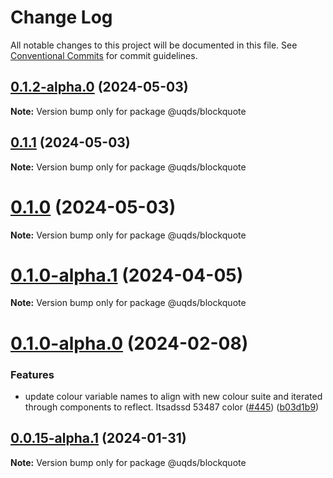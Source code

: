 # Change Log

All notable changes to this project will be documented in this file.
See [Conventional Commits](https://conventionalcommits.org) for commit guidelines.

## [0.1.2-alpha.0](https://github.com/uq-its-ss/design-system/compare/@uqds/blockquote@0.1.0-alpha.1...@uqds/blockquote@0.1.2-alpha.0) (2024-05-03)

**Note:** Version bump only for package @uqds/blockquote

## [0.1.1](https://github.com/uq-its-ss/design-system/compare/@uqds/blockquote@0.1.0-alpha.1...@uqds/blockquote@0.1.1) (2024-05-03)

**Note:** Version bump only for package @uqds/blockquote

# [0.1.0](https://github.com/uq-its-ss/design-system/compare/@uqds/blockquote@0.1.0-alpha.1...@uqds/blockquote@0.1.0) (2024-05-03)

**Note:** Version bump only for package @uqds/blockquote

# [0.1.0-alpha.1](https://github.com/uq-its-ss/design-system/compare/@uqds/blockquote@0.1.0-alpha.0...@uqds/blockquote@0.1.0-alpha.1) (2024-04-05)

**Note:** Version bump only for package @uqds/blockquote

# [0.1.0-alpha.0](https://github.com/uq-its-ss/design-system/compare/@uqds/blockquote@0.0.15-alpha.1...@uqds/blockquote@0.1.0-alpha.0) (2024-02-08)

### Features

- update colour variable names to align with new colour suite and iterated through components to reflect. Itsadssd 53487 color ([#445](https://github.com/uq-its-ss/design-system/issues/445)) ([b03d1b9](https://github.com/uq-its-ss/design-system/commit/b03d1b9a7944f4552750706b276405b0988abf90))

## [0.0.15-alpha.1](https://github.com/uq-its-ss/design-system/compare/@uqds/blockquote@0.0.15-alpha.0...@uqds/blockquote@0.0.15-alpha.1) (2024-01-31)

**Note:** Version bump only for package @uqds/blockquote
